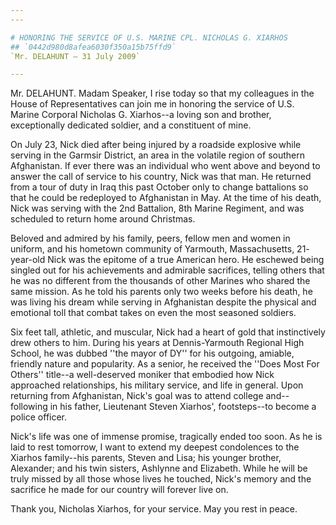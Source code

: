 ```yaml
---
---

# HONORING THE SERVICE OF U.S. MARINE CPL. NICHOLAS G. XIARHOS
## `0442d980d8afea6030f350a15b75ffd9`
`Mr. DELAHUNT — 31 July 2009`

---
```



Mr. DELAHUNT. Madam Speaker, I rise today so that my colleagues in 
the House of Representatives can join me in honoring the service of 
U.S. Marine Corporal Nicholas G. Xiarhos--a loving son and brother, 
exceptionally dedicated soldier, and a constituent of mine.

On July 23, Nick died after being injured by a roadside explosive 
while serving in the Garmsir District, an area in the volatile region 
of southern Afghanistan. If ever there was an individual who went above 
and beyond to answer the call of service to his country, Nick was that 
man. He returned from a tour of duty in Iraq this past October only to 
change battalions so that he could be redeployed to Afghanistan in May. 
At the time of his death, Nick was serving with the 2nd Battalion, 8th 
Marine Regiment, and was scheduled to return home around Christmas.

Beloved and admired by his family, peers, fellow men and women in 
uniform, and his hometown community of Yarmouth, Massachusetts, 21-
year-old Nick was the epitome of a true American hero. He eschewed 
being singled out for his achievements and admirable sacrifices, 
telling others that he was no different from the thousands of other 
Marines who shared the same mission. As he told his parents only two 
weeks before his death, he was living his dream while serving in 
Afghanistan despite the physical and emotional toll that combat takes 
on even the most seasoned soldiers.

Six feet tall, athletic, and muscular, Nick had a heart of gold that 
instinctively drew others to him. During his years at Dennis-Yarmouth 
Regional High School, he was dubbed ''the mayor of DY'' for his 
outgoing, amiable, friendly nature and popularity. As a senior, he 
received the ''Does Most For Others'' title--a well-deserved moniker 
that embodied how Nick approached relationships, his military service, 
and life in general. Upon returning from Afghanistan, Nick's goal was 
to attend college and--following in his father, Lieutenant Steven 
Xiarhos', footsteps--to become a police officer.

Nick's life was one of immense promise, tragically ended too soon. As 
he is laid to rest tomorrow, I want to extend my deepest condolences to 
the Xiarhos family--his parents, Steven and Lisa; his younger brother, 
Alexander; and his twin sisters, Ashlynne and Elizabeth. While he will 
be truly missed by all those whose lives he touched, Nick's memory and 
the sacrifice he made for our country will forever live on.

Thank you, Nicholas Xiarhos, for your service. May you rest in peace.
